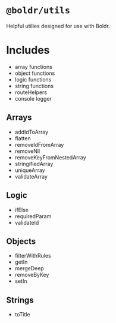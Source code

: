 # `@boldr/utils`

Helpful utilies designed for use with Boldr.

Includes
======
- array functions
- object functions
- logic functions
- string functions
- routeHelpers
- console logger


Arrays
---
- addIdToArray
- flatten
- removeIdFromArray
- removeNil
- removeKeyFromNestedArray
- stringifiedArray
- uniqueArray
- validateArray


Logic
----
- ifElse
- requiredParam
- validateId

Objects
----
- filterWithRules
- getIn
- mergeDeep
- removeByKey
- setIn

Strings
----
- toTitle
